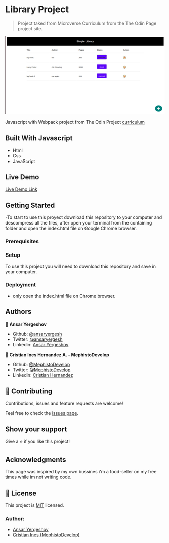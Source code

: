 # Library Project

> Project taked from Microverse Curriculum from the The Odin Page project site.

![screenshot](./index2.png)

Javascript with Webpack project from The Odin Project [curriculum](https://www.theodinproject.com/lessons/restaurant-page)

## Built With Javascript

- Html
- Css
- JavaScript

## Live Demo

[Live Demo Link](https://ansaryergesh.github.io/library/)

## Getting Started

-To start to use this proyect download this repository to your computer and descompress all the files, after open your terminal from the containing folder and open the index.html file on Google Chrome browser.

### Prerequisites

### Setup

To use this project you will need to download this repository and save in your computer.

### Deployment

- only open the index.html file on Chrome browser.

## Authors

👤 **Ansar Yergeshov**

- Github: [@ansaryergesh](https://github.com/ansaryergesh)
- Twitter: [@ansaryergesh](https://twitter.com/ansaryergesh)
- Linkedin: [Ansar Yergeshov](https://www.linkedin.com/in/ansaryergesh/)

👤 **Cristian Ines Hernandez A. - MephistoDevelop**

- Github: [@MephistoDevelop](https://github.com/MephistoDevelop)
- Twitter: [@MephistoDevelop](https://twitter.com/MephistoDevelop)
- Linkedin: [Cristian Hernandez](https://www.linkedin.com/in/cristian-hernandez1992/)

## 🤝 Contributing

Contributions, issues and feature requests are welcome!

Feel free to check the [issues page](issues/).

## Show your support

Give a ⭐️ if you like this project!

## Acknowledgments

This page was inspired by my own bussines i'm a food-seller on my free times while im not writing code.

## 📝 License

This project is [MIT](lic.url) licensed.

### Author:

- [Ansar Yergeshov](https://github.com/ansaryergesh)
- [Cristian Ines (MephistoDevelop)](https://github.com/MephistoDevelop)
